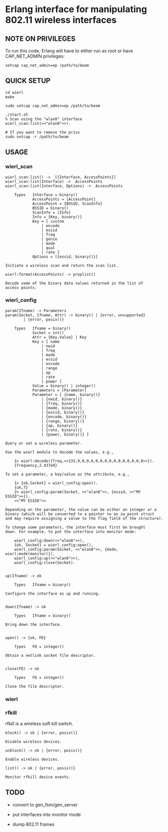 
# Erlang interface for manipulating 802.11 wireless interfaces

## NOTE ON PRIVILEGES

To run this code, Erlang will have to either run as root or have
CAP\_NET\_ADMIN privileges:

    setcap cap_net_admin=ep /path/to/beam


## QUICK SETUP

    cd wierl
    make

    sudo setcap cap_net_admin=ep /path/to/beam

    ./start.sh
    % Scan using the "wlan0" interface 
    wierl_scan:list(<<"wlan0">>).

    # If you want to remove the privs
    sudo setcap -r /path/to/beam


## USAGE

### wierl_scan

    wierl_scan:list() ->  [{Interface, AccessPoints}]
    wierl_scan:list(Interface) ->  AccessPoints
    wierl_scan:list(Interface, Options) ->  AccessPoints

        Types   Interface = binary()
                AccessPoints = [AccessPoint]
                AccessPoint = {BSSID, ScanInfo}
                BSSID = binary()
                ScanInfo = [Info]
                Info = {Key, binary()}
                Key = [ custom
                    | encode
                    | essid
                    | freq
                    | genie
                    | mode
                    | qual
                    | rate ]
                Options = [{essid, binary()}]

    Initiate a wireless scan and return the scan list.

    wierl:format(AccessPoints) -> proplist()

    Decode some of the binary data values returned in the list of
    access points.

### wierl_config

    param(Ifname) -> Parameters
    param(Socket, Ifname, Attr) -> binary() | {error, unsupported}
            | {error, posix()}

        Types   Ifname = binary()
                Socket = int()
                Attr = {Key,Value} | Key
                Key = [ name
                    | nwid
                    | freq
                    | mode
                    | essid
                    | encode
                    | range
                    | ap
                    | rate
                    | power ]
                Value = binary() | integer()
                Parameters = [Parameter]
                Parameter = [ {name, binary()}
                    | {nwid, binary()}
                    | {freq, binary()}
                    | {mode, binary()}
                    | {essid, binary()}
                    | {encode, binary()}
                    | {range, binary()}
                    | {ap, binary()}
                    | {rate, binary()}
                    | {power, binary()} ]

    Query or set a wireless parameter.

    Use the wierl module to decode the values, e.g.,

        1> wierl:decode({freq,<<133,9,0,0,6,0,0,0,0,0,0,0,0,0,0,0>>}).
        {frequency,2.437e9}

    To set a parameter, a key/value as the attribute, e.g.,

        1> {ok,Socket} = wierl_config:open().
        {ok,7}
        2> wierl_config:param(Socket, <<"wlan0">>, {essid, <<"MY ESSID">>}).
        <<"MY ESSID">>

    Depending on the parameter, the value can be either an integer or a
    binary (which will be converted to a pointer to an iw_point struct
    and may require assigning a value to the flag field of the structure).

    To change some parameters, the interface must first be brought
    down. For example, to put the interface into monitor mode:

        wierl_config:down(<<"wlan0">>),
        {ok, Socket} = wierl_config:open(),
        wierl_config:param(Socket, <<"wlan0">>, {mode, wierl:mode(monitor)}),
        wierl_config:up(<<"wlan0">>),
        wierl_config:close(Socket).


    up(Ifname) -> ok

        Types   Ifname = binary()

    Configure the interface as up and running.


    down(Ifname) -> ok

        Types   Ifname = binary()

    Bring down the interface.


    open() -> {ok, FD}

        Types   FD = integer()

    Obtain a netlink socket file descriptor.


    close(FD) -> ok

        Types   FD = integer()

    Close the file descriptor.

### wierl

### rfkill

rfkill is a wireless soft kill switch.

    block() -> ok | {error, posix()}

    Disable wireless devices.

    unblock() -> ok | {error, posix()}

    Enable wireless devices.

    list() -> ok | {error, posix()}

    Monitor rfkill device events.


## TODO

* convert to gen_fsm/gen_server

* put interfaces into monitor mode

* dump 802.11 frames

